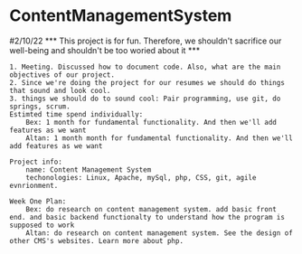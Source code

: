 # ContentManagementSystem

#2/10/22
    *** This project is for fun. Therefore, we shouldn't sacrifice our well-being and shouldn't be too woried about it *** 
    
    1. Meeting. Discussed how to document code. Also, what are the main objectives of our project. 
    2. Since we're doing the project for our resumes we should do things that sound and look cool. 
    3. things we should do to sound cool: Pair programming, use git, do springs, scrum.
    Estimted time spend individually: 
        Bex: 1 month for fundamental functionality. And then we'll add features as we want 
        Altan: 1 month month for fundamental functionality. And then we'll add features as we want 

    Project info:
        name: Content Management System
        techonologies: Linux, Apache, mySql, php, CSS, git, agile evnrionment.

    Week One Plan: 
        Bex: do research on content management system. add basic front end. and basic backend functionalty to understand how the program is supposed to work 
        Altan: do research on content management system. See the design of other CMS's websites. Learn more about php. 
    
    
